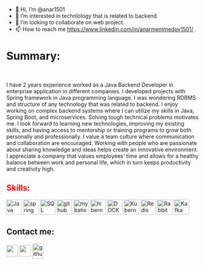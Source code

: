 - 👋 Hi, I’m @anar1501
- 👀 I’m interested in technlology that is related to backend.
- 💞️ I’m looking to collaborate on web project.
- 📫 How to reach me https://www.linkedin.com/in/anarmemmedov1501/ .

<h1> Summary:</h1><br/>
<p>I have 2 years experience worked as a Java Backend Developer in enterprise application in different companies. I developed projects with Spring framework in Java programming language. I was wondering RDBMS and structure of any technology that was related to backend. I enjoy working on complex backend systems where I can utilize my skills in Java, Spring Boot, and microservices. Solving tough technical problems motivates me. I look forward to learning new technologies, improving my existing skills, and having access to mentorship or training programs to grow both personally and professionally. I value a team culture where communication and collaboration are encouraged. Working with people who are passionate about sharing knowledge and ideas helps create an innovative environment. I appreciate a company that values employees' time and allows for a healthy balance between work and personal life, which in turn keeps productivity and creativity high.</p>
 
   
<h2  style="color:red">Skills:</h2>
<p>
<img src="https://upload.wikimedia.org/wikipedia/en/thumb/3/30/Java_programming_language_logo.svg/1200px-Java_programming_language_logo.svg.png" alt="Java" width="40" height="40"/>
<img src="https://www.vectorlogo.zone/logos/springio/springio-icon.svg" alt="spring" width="40" height="40"/>
<img src="https://media.licdn.com/dms/image/v2/D4D12AQHOe5HF849Xtw/article-cover_image-shrink_720_1280/article-cover_image-shrink_720_1280/0/1696684905692?e=2147483647&v=beta&t=q15Mdy2Dk3motLTr21ucmpkzauWOP-vLUCPV55I5ihE" alt="SQL" width="40" height="40"/>
<img src="https://w7.pngwing.com/pngs/936/844/png-transparent-git-hd-logo-thumbnail.png" alt="github" width="40" height="40"/>
<img src="https://www.bedroomcomputing.com/2020/03/2020-0327-mybatis/mybatislog.png" alt="mybatis" width="40" height="40"/>
<img src="https://gpcoder.com/wp-content/uploads/2019/10/hibernate-1.png" alt="hibernate" width="40" height="40"/>
<img src="https://miro.medium.com/v2/resize:fit:400/1*KWeXamv1oqIvzKLlPhn-rA.png" alt="DOCKER" width="40" height="40"/>
<img src="https://www.padok.fr/hubfs/Website%202021/Illustrations/techno-kub.png" alt="Kubernetes" width="40" height="40"/>
<img src="https://cdn4.iconfinder.com/data/icons/redis-2/1451/Untitled-2-512.png" alt="Redis" width="40" height="40"/>
<img src="https://aphyr.com/data/posts/315/RabbitMQ.sh-600x600.png" alt="RabbitMQ" width="40" height="40"/>
<img src="https://cdn.icon-icons.com/icons2/2248/PNG/512/apache_kafka_icon_138937.png" alt="Kafka" width="40" height="40"/>
</p>
 
<h2>Contact me:</h2>
<p>
<a href = "https://www.linkedin.com/in/anarmemmedov1501/">   <img width = '30px' align= 'center' src="https://store-images.s-microsoft.com/image/apps.31120.9007199266245564.44dc7699-748d-4c34-ba5e-d04eb48f7960.bc4172bd-63f0-455a-9acd-5457f44e4473"/></a> 
<a href = 'anar.mammadov.1996@gmail.com'> <img width = '30px' align= 'center' src="https://cdn2.downdetector.com/static/uploads/logo/gmail_logo_hSykdMC.jpeg"/></a>
<a href = 'https://medium.com/@mammadov1501'> <img width = '30px' align= 'center' src="https://encrypted-tbn0.gstatic.com/images?q=tbn:ANd9GcRGwZCRH9pWGwHDjvS1dsb8fVHcnw3H0BNeHYlwtMix4A&s" alt="github" width="40" height="40"/>








